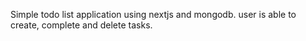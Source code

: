 Simple todo list application using nextjs and mongodb. user is able to create, complete and delete tasks.
